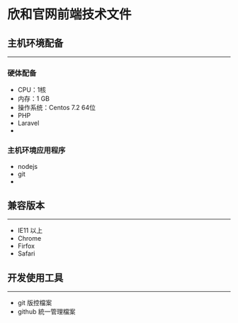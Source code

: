 # 欣和官网前端技术文件
## 主机环境配备
-----
### 硬体配备
- CPU：1核
- 内存：1 GB
- 操作系统：Centos 7.2 64位
- PHP 
- Laravel
- 

### 主机环境应用程序
- nodejs
- git
- 

## 兼容版本
---
- IE11 以上
- Chrome
- Firfox
- Safari


## 开发使用工具
---
- git 版控檔案
- github 統一管理檔案










